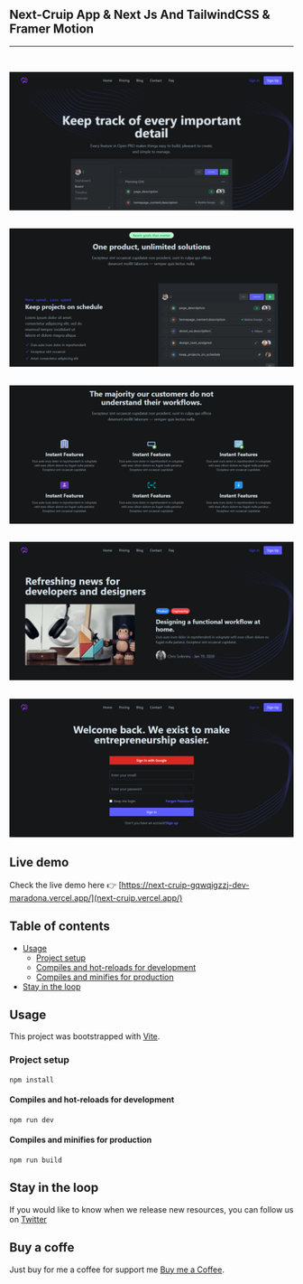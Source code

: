 ## **Next-Cruip App & Next Js And TailwindCSS & Framer Motion**

<hr />

<br >


![Next-Cruip App With Next JS And Tailwindcss And Framer Motion](https://raw.githubusercontent.com/Dev-Maradona/next-cruip/main/preview/1.png)

##

![Next-Cruip App With Next JS And Tailwindcss And Framer Motion](https://raw.githubusercontent.com/Dev-Maradona/next-cruip/main/preview/2.png)


##

![Next-Cruip App With Next JS And Tailwindcss And Framer Motion](https://raw.githubusercontent.com/Dev-Maradona/next-cruip/main/preview/3.png)

##

![Next-Cruip App With Next JS And Tailwindcss And Framer Motion](https://raw.githubusercontent.com/Dev-Maradona/next-cruip/main/preview/4.png)

##

![Next-Cruip App With Next JS And Tailwindcss And Framer Motion](https://raw.githubusercontent.com/Dev-Maradona/next-cruip/main/preview/5.png)

##

## Live demo

Check the live demo here 👉️ [https://next-cruip-gqwqigzzj-dev-maradona.vercel.app/](next-cruip.vercel.app/)

## Table of contents

* [Usage](#usage)
  * [Project setup](#project-setup)
  * [Compiles and hot-reloads for development](#compiles-and-hot-reloads-for-development)
  * [Compiles and minifies for production](#compiles-and-minifies-for-production)
* [Stay in the loop](#stay-in-the-loop)

## Usage

This project was bootstrapped with [Vite](https://vitejs.dev/).

### Project setup
```
npm install
```

#### Compiles and hot-reloads for development
```
npm run dev
```

#### Compiles and minifies for production
```
npm run build
```

## Stay in the loop

If you would like to know when we release new resources, you can follow us on [Twitter](https://twitter.com/Maradon16007828)

## Buy a coffe
Just buy for me a coffee for support me [Buy me a Coffee](https://www.buymeacoffee.com/DevMaradona).
